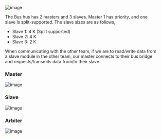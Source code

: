
![image](https://github.com/user-attachments/assets/22a702e8-ceb0-4a80-801d-5e97c7401b16)

The Bus hus has 2 masters and 3 slaves. Master 1 has priority, and one slave is split-supported. The slave sizes are as follows,
  * Slave 1: 4 K (Split supported)
  * Slave 2: 4 K
  * Slave 3: 2 K

When communicating with the other team, if we are to read/write data from a slave module in the other team, our master connects to their bus bridge and requests/transmits data from/to their slave.

### Master

![image](https://github.com/user-attachments/assets/539fbb54-7375-4bec-b982-3f6e9e285943)

### Slave

![image](https://github.com/user-attachments/assets/aadbf93c-4a92-40b8-8274-d4408c7fe72b)

### Arbiter

![image](https://github.com/user-attachments/assets/5b09ba29-7abb-4e3e-ac36-10ba2a972db5)

